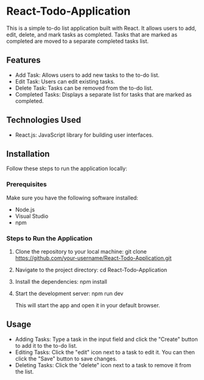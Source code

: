 # React-Todo-Application

This is a simple to-do list application built with React. It allows users to add, edit, delete, and mark tasks as completed. Tasks that are marked as completed are moved to a separate completed tasks list.

## Features

- Add Task: Allows users to add new tasks to the to-do list.
- Edit Task: Users can edit existing tasks.
- Delete Task: Tasks can be removed from the to-do list.
- Completed Tasks: Displays a separate list for tasks that are marked as completed.

## Technologies Used

- React.js: JavaScript library for building user interfaces.

## Installation

Follow these steps to run the application locally:

### Prerequisites

Make sure you have the following software installed:

- Node.js
- Visual Studio
- npm

### Steps to Run the Application

1. Clone the repository to your local machine: git clone https://github.com/your-username/React-Todo-Application.git

2. Navigate to the project directory: cd React-Todo-Application

3. Install the dependencies: npm install

4. Start the development server: npm run dev

   This will start the app and open it in your default browser.

## Usage

- Adding Tasks: Type a task in the input field and click the "Create" button to add it to the to-do list.
- Editing Tasks: Click the "edit" icon next to a task to edit it. You can then click the "Save" button to save changes.
- Deleting Tasks: Click the "delete" icon next to a task to remove it from the list.


